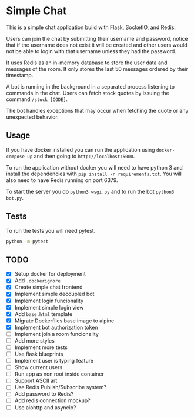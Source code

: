 # Simple Chat

This is a simple chat application build with Flask, SocketIO, and Redis.  

Users can join the chat by submitting their username and password, notice that if the username does not exist it will be created and other users would not be able to login with that username unless they had the password.

It uses Redis as an in-memory database to store the user data and messages of the room. It only stores the last 50 messages ordered by their timestamp.

A bot is running in the background in a separated process listening to commands in the chat. Users can fetch stock quotes by issuing the command `/stock [CODE]`.

The bot handles exceptions that may occur when fetching the quote or any unexpected behavior.

## Usage

If you have docker installed you can run the application using `docker-compose up` and then going to `http://localhost:5000`.

To run the application without docker you will need to have python 3 and install the dependencies with `pip install -r requirements.txt`. You will also need to have Redis running on port 6379.

To start the server you do `python3 wsgi.py` and to run the bot `python3 bot.py`.

## Tests

To run the tests you will need pytest.

```bash
python -m pytest
```

## TODO

- [x] Setup docker for deployment
- [x] Add `.dockerignore`
- [x] Create simple chat frontend
- [x] Implement simple decoupled bot
- [x] Implement login funcionality
- [x] Implement simple login view
- [x] Add `base.html` template
- [x] Migrate Dockerfiles base image to alpine
- [x] Implement bot authorization token
- [ ] Implement join a room funcionality
- [ ] Add more styles
- [ ] Implement more tests
- [ ] Use flask blueprints
- [ ] Implement user is typing feature
- [ ] Show current users
- [ ] Run app as non root inside container
- [ ] Support ASCII art
- [ ] Use Redis Publish/Subscribe system?
- [ ] Add password to Redis?
- [ ] Add redis connection mockup?
- [ ] Use aiohttp and asyncio?
